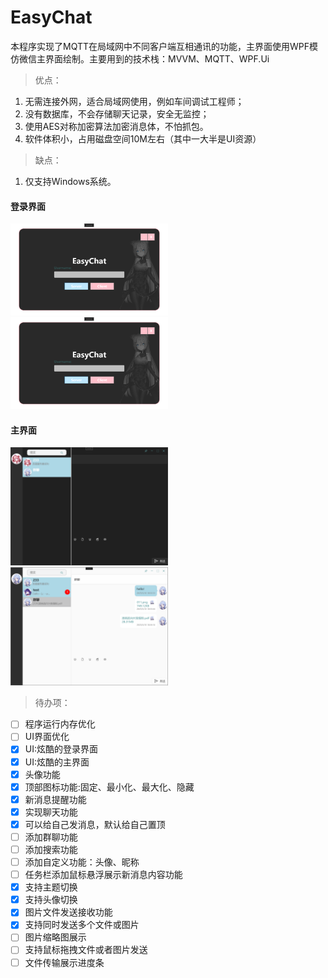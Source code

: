 # EasyChat

本程序实现了MQTT在局域网中不同客户端互相通讯的功能，主界面使用WPF模仿微信主界面绘制。主要用到的技术栈：MVVM、MQTT、WPF.Ui

> 优点：

1. 无需连接外网，适合局域网使用，例如车间调试工程师；
2. 没有数据库，不会存储聊天记录，安全无监控；
3. 使用AES对称加密算法加密消息体，不怕抓包。
4. 软件体积小，占用磁盘空间10M左右（其中一大半是UI资源）

> 缺点：

1. 仅支持Windows系统。

#### 登录界面
<img src="https://github.com/agd-yy/EasyChat/blob/main/img/login1.png" width="50%" height="50%">
<img src="https://github.com/agd-yy/EasyChat/blob/main/img/login1.png" width="50%" height="50%">

#### 主界面
<img src="https://github.com/agd-yy/EasyChat/blob/main/img/main1.png" width="50%" height="50%">
<img src="https://github.com/agd-yy/EasyChat/blob/main/img/main2.png" width="50%" height="50%">

> 待办项：

- [ ] 程序运行内存优化
- [ ] UI界面优化
- [x] UI:炫酷的登录界面
- [x] UI:炫酷的主界面
- [x] 头像功能
- [x] 顶部图标功能:固定、最小化、最大化、隐藏
- [x] 新消息提醒功能
- [x] 实现聊天功能
- [x] 可以给自己发消息，默认给自己置顶
- [ ] 添加群聊功能
- [ ] 添加搜索功能
- [ ] 添加自定义功能：头像、昵称
- [ ] 任务栏添加鼠标悬浮展示新消息内容功能
- [x] 支持主题切换
- [x] 支持头像切换
- [x] 图片文件发送接收功能
- [x] 支持同时发送多个文件或图片
- [ ] 图片缩略图展示
- [ ] 支持鼠标拖拽文件或者图片发送
- [ ] 文件传输展示进度条
